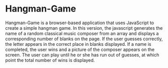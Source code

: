 # Hangman-Game

Hangman-Game is a browser-based application that uses JavaScript to create a simple hangman game. In this version, the javascript generates the name of a random classical music composer from an array and displays a corresponding number of blanks on the page. If the user guesses correctly, the letter appears in the correct place in blanks displayed. If a name is completed, the user wins and a picture of the composer appears on the screen. The user can play until he or she has run out of guesses, at which point the total number of wins is displayed.
